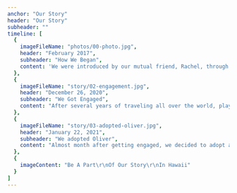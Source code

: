 ```yaml
---
anchor: "Our Story"
header: "Our Story"
subheader: ""
timeline: [
  {
    imageFileName: "photos/00-photo.jpg",
    header: "February 2017",
    subheader: "How We Began",
    content: 'We were introduced by our mutual friend, Rachel, through a staged "girl&apos;s night" in Jersey City. After dancing the night away at Porta, we had a game night the following day with who was to become our SoChill Crew. A week later, we went on our first date in New York City that lasted the whole day - from starting at The Oculus at World Trade Center, eating at Sugar Factory, walking the High Line, strolling through Central Park, visiting both MOMA and The MET, and eating in K-Town.'
  },
  {
    imageFileName: "story/02-engagement.jpg",
    header: "December 26, 2020",
    subheader: "We Got Engaged",
    content: "After several years of traveling all over the world, playing a lot of volleyball, eating a lot of sushi, and moving in with each other, Justin planned a little surprise engagement for Julie in the city where we met, in front of the city where we fell in love."
  },
  {
    imageFileName: "story/03-adopted-oliver.jpg",
    header: "January 22, 2021",
    subheader: "We adopted Oliver",
    content: "Almost month after getting engaged, we decided to adopt a dog and named him Oliver."
  },
  {
    imageContent: "Be A Part\r\nOf Our Story\r\nIn Hawaii"
  }
]
---
```


